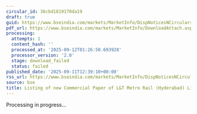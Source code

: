 ```yaml
---
circular_id: 36cbd1819170da19
draft: true
guid: https://www.bseindia.com/markets/MarketInfo/DispNoticesNCirculars.aspx?Noticeid={EFF768E0-B6A6-4638-9B23-3958FF6E0907}&noticeno=20250911-72&dt=09/11/2025&icount=72&totcount=91&flag=0
pdf_url: https://www.bseindia.com/markets/MarketInfo/DownloadAttach.aspx?id=20250911-72&attachedId=
processing:
  attempts: 1
  content_hash: ''
  processed_at: '2025-09-12T01:26:50.693928'
  processor_version: '2.0'
  stage: download_failed
  status: failed
published_date: '2025-09-11T12:39:10+00:00'
rss_url: https://www.bseindia.com/markets/MarketInfo/DispNoticesNCirculars.aspx?Noticeid={EFF768E0-B6A6-4638-9B23-3958FF6E0907}&noticeno=20250911-72&dt=09/11/2025&icount=72&totcount=91&flag=0
source: bse
title: Listing of new Commercial Paper of L&T Metro Rail (Hyderabad) Limited
---
```


Processing in progress...